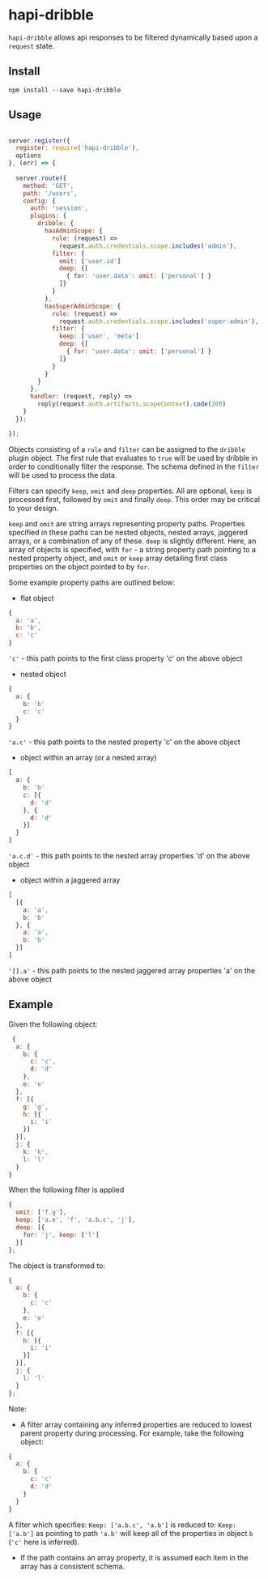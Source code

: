 # hapi-dribble
`hapi-dribble` allows api responses to be filtered dynamically based upon a `request` state.

## Install
`npm install --save hapi-dribble`

## Usage
```javascript

server.register({
  register: require('hapi-dribble'),
  options
}, (err) => {
  
  server.route({
    method: 'GET',
    path: '/users',
    config: {
      auth: 'session',
      plugins: {
        dribble: {
          hasAdminScope: {
            rule: (request) => 
              request.auth.credentials.scope.includes('admin'),
            filter: {
              omit: ['user.id']
              deep: {[ 
                { for: 'user.data': omit: ['personal'] }
              ]}
            }
          },
          hasSuperAdminScope: {
            rule: (request) => 
              request.auth.credentials.scope.includes('super-admin'),
            filter: {
              keep: ['user', 'meta']
              deep: {[ 
                { for: 'user.data': omit: ['personal'] }
              ]}
            }
          }
        }
      },
      handler: (request, reply) =>
        reply(request.auth.artifacts.scopeContext).code(200)
    }
  });

});
```
Objects consisting of a `rule` and `filter` can be assigned to the `dribble` plugin object.
The first rule that evaluates to `true` will be used by dribble in order to conditionally filter the response. 
The schema defined in the `filter` will be used to process the data.


Filters can specify `keep`, `omit` and `deep` properties. All are optional, `keep` is processed first, followed by `omit` and finally `deep`.
This order may be critical to your design. 

`keep` and `omit` are string arrays representing property paths.
Properties specified in these paths can be nested objects, nested arrays, jaggered arrays, or a combination of any of these. 
`deep` is slightly different. Here, an array of objects is specified, with `for` - a string property path pointing to a nested property object, and
`omit` or `keep` array detailing first class properties on the object pointed to by `for`.


Some example property paths are outlined below:


- flat object
```javascript
{
  a: 'a',
  b: 'b',
  c: 'c' 
}
```
`'c'` - this path points to the first class property 'c' on the above object

- nested object
```javascript
{
  a: {
    b: 'b'
    c: 'c'
  }
}
```
`'a.c'` - this path points to the nested property 'c' on the above object

- object within an array (or a nested array)
```javascript
[
  a: {
    b: 'b'
    c: [{
      d: 'd' 
    }, {
      d: 'd'
    }]
  }
]
```
`'a.c.d'` - this path points to the nested array properties 'd' on the above object

- object within a jaggered array
```javascript
[
  [{
    a: 'a',
    b: 'b'
  }, {
    a: 'a',
    b: 'b'
  }]
]
```
`'[].a'` - this path points to the nested jaggered array properties 'a' on the above object


## Example


Given the following object:
```javascript
 {
  a: {
    b: {
      c: 'c',
      d: 'd'
    },
    e: 'e'
  },
  f: [{
    g: 'g',
    h: [{
      i: 'i'
    }]
  }],
  j: {
    k: 'k',
    l: 'l'
  }
}
```
When the following filter is applied
```javascript
{
  omit: ['f.g'],
  keep: ['a.e', 'f', 'a.b.c', 'j'],
  deep: [{
    for: 'j', keep: ['l']
  }]
};
```
The object is transformed to:
```javascript
{
  a: {
    b: {
      c: 'c'
    },
    e: 'e'
  },
  f: [{
    h: [{
      i: 'i'
    }]
  }],
  j: {
    l: 'l'
  }
};
```

Note: 
- A filter array containing any inferred properties are reduced to lowest parent property during processing. For example, take the following object:
```javascript
{
  a: {
    b: {
      c: 'c'
      d: 'd'
    }
  }
}
```
A filter which specifies: `Keep: ['a.b.c', 'a.b']` is reduced to: `Keep: ['a.b']` as pointing to path `'a.b'` will keep all of the properties in object `b` (`'c'` here is inferred).

- If the path contains an array property, it is assumed each item in the array has a consistent schema.